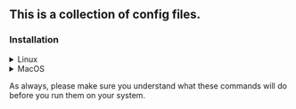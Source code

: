 ## This is a collection of config files.

### Installation


<details>
	<summary>Linux</summary>

As a normal user open a terminal and run commands:

Git Clone Repo to Home Directory:
~~~
git clone https://github.com/jtw023/.config.git ~$USER/
~~~
Create Symlinks and copy file:
~~~
ln -sv ~$USER/.config/Linux/nvim ~$USER/.config/ && ln -sv ~$USER/.config/Xresources/.Xresources ~$USER/.Xresources && ln -sv ~$USER/.config/xinit/.xinitrc ~$USER/.xinitrc && ln -sv ~$USER/.config/Xauthority/.Xauthority ~$USER/.Xauthority && ln -sv ~$USER/.config/zsh/.zshenv ~$USER/.zshenv && sudo cp -v ~$USER/.config/zsh/.zshrc.root /root/.zshrc && sudo cp -v ~$USER/.config/zsh/bira.zsh-theme /usr/share/zsh/themes/bira.zsh-theme 
~~~

<b>These config files make use of the Fantasque Sans Mono font family systemwide. The TTF fonts for the entire family as well as the nerd family variant are available over in my fonts repo.</b>
</details>

<details>
	<summary>MacOS</summary>

As a normal user open a terminal and run commands:

Git Clone Repo to Home Directory:
~~~
git clone https://github.com/jtw023/.config.git $HOME/
~~~
Create Symlinks:
~~~
ln -sv $HOME/.config/MacOS/nvim $HOME/.config/ && ln -sv $HOME/.config/MacOS/zsh/.zshrc $HOME/ && ln -sv $HOME/.config/MacOS/kitty $HOME/.config/
~~~
Copy Gitignore File:
~~~
cp $HOME/.config/MacOS/.gitignore $HOME/.config/
~~~
Install Neovim and Neovim Plugins:
~~~
brew install postgresql@14 neovim
~~~
~~~
/usr/local/bin/nvim -c :PlugInstall
~~~
Then quit neovim`:q` and exit terminal. With my keybindings for neovim, if you push the number 3 while in normal mode it will open a new tab showing a folded list of keybindings. Use shift+f to fold and unfold.

<b>These config files make use of the Fira Code font family in the kitty terminal emulator. If you use that terminal, the TTF fonts are available over in my fonts repo.</b>
</details>

As always, please make sure you understand what these commands will do before you run them on your system.

